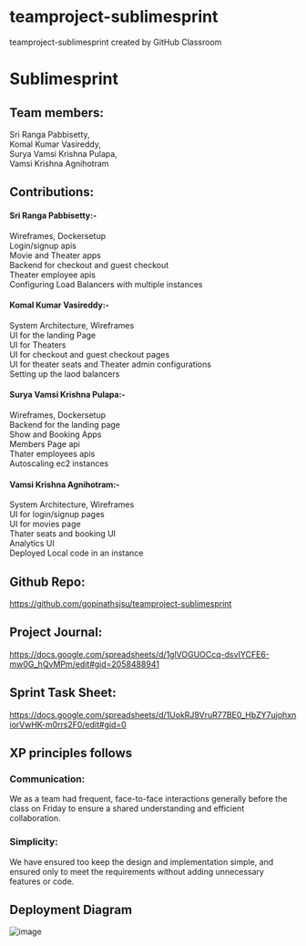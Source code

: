 # teamproject-sublimesprint
teamproject-sublimesprint created by GitHub Classroom

# Sublimesprint

## Team members:
Sri Ranga Pabbisetty,  <br>
Komal Kumar Vasireddy,   <br>
Surya Vamsi Krishna Pulapa,   <br>
Vamsi Krishna Agnihotram   <br>

## Contributions:

#### Sri Ranga Pabbisetty:-
Wireframes, Dockersetup  <br>
Login/signup apis  <br>
Movie and Theater apps  <br>
Backend for checkout and guest checkout  <br>
Theater employee apis  <br>
Configuring Load Balancers with multiple instances  <br>

#### Komal Kumar Vasireddy:-
System Architecture, Wireframes  <br>
UI for the landing Page  <br>
UI for Theaters  <br>
UI for checkout and guest checkout pages  <br>
UI for theater seats and Theater admin configurations  <br>
Setting up the laod balancers  <br>

#### Surya Vamsi Krishna Pulapa:-
Wireframes, Dockersetup  <br>
Backend for the landing page  <br>
Show and Booking Apps  <br>
Members Page api  <br>
Thater employees apis  <br>
Autoscaling ec2 instances  <br>

#### Vamsi Krishna Agnihotram:-
System Architecture, Wireframes  <br>
UI for login/signup pages  <br>
UI for movies page  <br>
Thater seats and booking UI  <br>
Analytics UI  <br>
Deployed Local code in an instance  <br>

## Github Repo:
https://github.com/gopinathsjsu/teamproject-sublimesprint

## Project Journal:
https://docs.google.com/spreadsheets/d/1glVOGUOCcq-dsvIYCFE6-mw0G_hQvMPm/edit#gid=2058488941

## Sprint Task Sheet:
https://docs.google.com/spreadsheets/d/1UokRJ9VruR77BE0_HbZY7ujohxniorVwHK-m0rrs2F0/edit#gid=0

## XP principles follows

### Communication:
We as a team had frequent, face-to-face interactions generally before the class on Friday to ensure a shared understanding and efficient collaboration.

### Simplicity:
We have ensured too keep the design and implementation simple, and ensured only to meet the requirements without adding unnecessary features or code.

## Deployment Diagram
![image](https://github.com/gopinathsjsu/teamproject-sublimesprint/assets/58915523/fe2b03b0-d8c9-46ce-a718-44f97ca4e31c)

